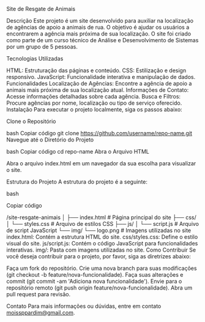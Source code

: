Site de Resgate de Animais

Descrição
Este projeto é um site desenvolvido para auxiliar na localização de agências de apoio a animais de rua. O objetivo é ajudar os usuários a encontrarem a agência mais próxima de sua localização. O site foi criado como parte de um curso técnico de Análise e Desenvolvimento de Sistemas por um grupo de 5 pessoas.

Tecnologias Utilizadas

HTML: Estruturação das páginas e conteúdo.
CSS: Estilização e design responsivo.
JavaScript: Funcionalidade interativa e manipulação de dados.
Funcionalidades
Localização de Agências: Encontre a agência de apoio a animais mais próxima de sua localização atual.
Informações de Contato: Acesse informações detalhadas sobre cada agência.
Busca e Filtros: Procure agências por nome, localização ou tipo de serviço oferecido.
Instalação
Para executar o projeto localmente, siga os passos abaixo:

Clone o Repositório

bash
Copiar código
git clone https://github.com/username/repo-name.git
Navegue até o Diretório do Projeto

bash
Copiar código
cd repo-name
Abra o Arquivo HTML

Abra o arquivo index.html em um navegador da sua escolha para visualizar o site.

Estrutura do Projeto
A estrutura do projeto é a seguinte:

bash

Copiar código

/site-resgate-animais
│
├── index.html         # Página principal do site
├── css/
│   └── styles.css     # Arquivo de estilos CSS
├── js/
│   └── script.js      # Arquivo de script JavaScript
└── img/
    └── logo.png       # Imagens utilizadas no site
index.html: Contém a estrutura HTML do site.
css/styles.css: Define o estilo visual do site.
js/script.js: Contém o código JavaScript para funcionalidades interativas.
img/: Pasta com imagens utilizadas no site.
Como Contribuir
Se você deseja contribuir para o projeto, por favor, siga as diretrizes abaixo:

Faça um fork do repositório.
Crie uma nova branch para suas modificações (git checkout -b feature/nova-funcionalidade).
Faça suas alterações e commit (git commit -am 'Adiciona nova funcionalidade').
Envie para o repositório remoto (git push origin feature/nova-funcionalidade).
Abra um pull request para revisão.




Contato
Para mais informações ou dúvidas, entre em contato moissppardim@gmail.com.


